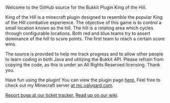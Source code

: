 Welcome to the GitHub source for the Bukkit Plugin King of the Hill.

King of the Hill is a minecraft plugin designed to resemble the popular King of the Hill combative experience. The objective of this game is to control a small location known as the hill. The hill is a rotating area which cycles through configurable locations. Both red and blue teams try to assert dominance of the hill to score points. The first team to reach a certain score wins.

The source is provided to help me track progress and to allow other people to learn coding in both Java and utilizing the Bukkit API. Please refrain from copying the code, as this is under an All Rights Reserved licensing. Thank you.


Have fun using the plugin! You can view the plugin page  <a href="http://dev.bukkit.org/bukkit-plugins/king-of-the-hill/"> here.</a> Feel free to check out my Minecraft server <a href="http://valygard.com">at mc.valygard.com</a>.

<a href="https://github.com/AoHRuthless/King-of-the-Hill/issues">Report bugs at our ticket tracker.</a>
<a href="http://dev.bukkit.org/bukkit-plugins/king-of-the-hill/pages/wiki/">Read up on our wiki</a>.
